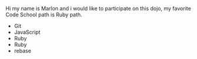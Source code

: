 Hi my name is Marlon and i would like to participate on this dojo, my  favorite Code School path is Ruby path.

* Git
* JavaScript
* Ruby
* Ruby
* rebase
